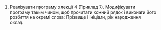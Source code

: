 1. Реалізувати програму з лекції 4 (Приклад 7). Модифікувати  
програму таким чином, щоб прочитати  кожний  рядок і виконати його розбиття  на окремі слова: Прізвище і ініціали, рік народження, оклад.
